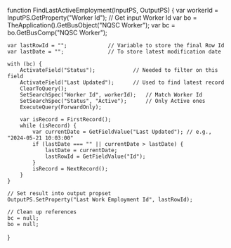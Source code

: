 function FindLastActiveEmployment(InputPS, OutputPS) {
    var workerId = InputPS.GetProperty("Worker Id"); // Get input Worker Id
    var bo = TheApplication().GetBusObject("NQSC Worker");
    var bc = bo.GetBusComp("NQSC Worker");

    var lastRowId = "";             // Variable to store the final Row Id
    var lastDate = "";              // To store latest modification date

    with (bc) {
        ActivateField("Status");            // Needed to filter on this field
        ActivateField("Last Updated");      // Used to find latest record
        ClearToQuery();
        SetSearchSpec("Worker Id", workerId);   // Match Worker Id
        SetSearchSpec("Status", "Active");      // Only Active ones
        ExecuteQuery(ForwardOnly);

        var isRecord = FirstRecord();
        while (isRecord) {
            var currentDate = GetFieldValue("Last Updated"); // e.g., "2024-05-21 10:03:00"
            if (lastDate === "" || currentDate > lastDate) {
                lastDate = currentDate;
                lastRowId = GetFieldValue("Id");
            }
            isRecord = NextRecord();
        }
    }

    // Set result into output propset
    OutputPS.SetProperty("Last Work Employment Id", lastRowId);

    // Clean up references
    bc = null;
    bo = null;
}
